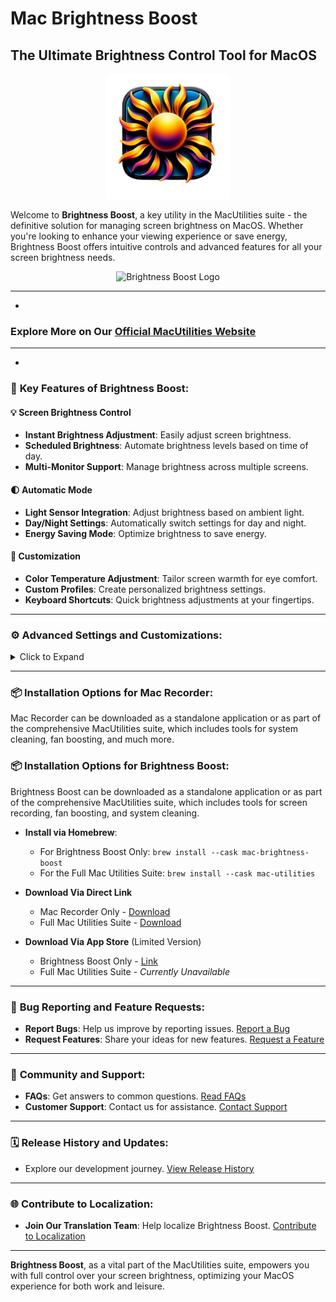# Mac Brightness Boost
## The Ultimate Brightness Control Tool for MacOS

<div align="center">
    <img src="assets/MacBrightnessBoostIcon.png" alt="Brightness Boost Logo" width="200" height="200"/>
</div>

Welcome to **Brightness Boost**, a key utility in the MacUtilities suite - the definitive solution for managing screen brightness on MacOS. Whether you're looking to enhance your viewing experience or save energy, Brightness Boost offers intuitive controls and advanced features for all your screen brightness needs.

<div align="center">
    <img src="assets/Marketing1.png" alt="Brightness Boost Logo" width="800" height="500"/>
</div>

- - - - - - - - - - - - - - - - - - - - - - - - - - - - - - - - - - - - - - - - - - - - - - - -
-

### **Explore More on Our [Official MacUtilities Website](https://macutilities.org)**


- - - - - - - - - - - - - - - - - - - - - - - - - - - - - - - - - - - - - - - - - - - - - - - -
-

### 🌟 **Key Features of Brightness Boost:**

#### 💡 **Screen Brightness Control**
- **Instant Brightness Adjustment**: Easily adjust screen brightness.
- **Scheduled Brightness**: Automate brightness levels based on time of day.
- **Multi-Monitor Support**: Manage brightness across multiple screens.

#### 🌓 **Automatic Mode**
- **Light Sensor Integration**: Adjust brightness based on ambient light.
- **Day/Night Settings**: Automatically switch settings for day and night.
- **Energy Saving Mode**: Optimize brightness to save energy.

#### 🎨 **Customization**
- **Color Temperature Adjustment**: Tailor screen warmth for eye comfort.
- **Custom Profiles**: Create personalized brightness settings.
- **Keyboard Shortcuts**: Quick brightness adjustments at your fingertips.

---

### ⚙️ **Advanced Settings and Customizations:**

<details>
<summary>Click to Expand</summary>

1. **Screen Calibration**: Fine-tune your display for optimal viewing.
2. **Gamma Correction**: Adjust gamma settings for better contrast.
3. **Flicker-Free Settings**: Reduce screen flickering.
4. **Blue Light Filter**: Protect your eyes from harmful blue light.
5. **Brightness Sync**: Synchronize settings across devices.
6. **Hotkey Customization**: Set up custom shortcuts for easy control.
7. **Startup Behavior**: Configure Brightness Boost to launch at startup.
8. **Multi-Language Support**: Use Brightness Boost in various languages.
9. **OLED Screen Support**: Specialized settings for OLED displays.
10. **Remote Control**: Adjust brightness from your phone or tablet.
11. **HDR Enhancements**: Enhance High Dynamic Range settings.
12. **Contextual Profiles**: Change settings based on running applications.
13. **Battery Saver Mode**: Optimize brightness for battery longevity.
14. **Automatic Updates**: Stay up-to-date with the latest features.
15. **Usage Statistics**: Monitor your brightness adjustment patterns.
16. **Accessibility Features**: Enhanced support for visual impairments.
17. **Widget Support**: Quick access widgets for your desktop.
18. **Screen Saver Integration**: Adjust brightness when screen saver activates.
19. **Contrast Adjustment**: Fine-tune screen contrast levels.
20. **User Feedback Integration**: Share your experience and suggestions.

</details>

---

### 📦 **Installation Options for Mac Recorder:**

Mac Recorder can be downloaded as a standalone application or as part of the comprehensive MacUtilities suite, which includes tools for system cleaning, fan boosting, and much more.

### 📦 **Installation Options for Brightness Boost:**

Brightness Boost can be downloaded as a standalone application or as part of the comprehensive MacUtilities suite, which includes tools for screen recording, fan boosting, and system cleaning.

- **Install via Homebrew**:
    - For Brightness Boost Only: `brew install --cask mac-brightness-boost`
    - For the Full Mac Utilities Suite: `brew install --cask mac-utilities`


- **Download Via Direct Link**
  - Mac Recorder Only - [Download](https://github.com/TheOneStudioLLC/Mac-Brightness-Boost/releases/download/1.0/mac-brightness-boost.dmg)
  - Full Mac Utilities Suite - [Download](https://github.com/TheOneStudioLLC/Mac-Utilities/releases/download/1.0/mac-utilities.dmg)


- **Download Via App Store** (Limited Version)
  - Brightness Boost Only - [Link](#download-link)
  - Full Mac Utilities Suite - _Currently Unavailable_

---

### 🐞 **Bug Reporting and Feature Requests:**

- **Report Bugs**: Help us improve by reporting issues. [Report a Bug](https://macutilities.org/report-bugs)
- **Request Features**: Share your ideas for new features. [Request a Feature](https://macutilities.org/request-feature)

---

### 💬 **Community and Support:**

- **FAQs**: Get answers to common questions. [Read FAQs](https://macutilities.org/faq)
- **Customer Support**: Contact us for assistance. [Contact Support](https://macutilities.org/support)

---

### 🗓️ **Release History and Updates:**

- Explore our development journey. [View Release History](https://github.com/TheOneStudioLLC/Mac-Brightness-Boost/releases)

---


### 🌐 **Contribute to Localization:**

- **Join Our Translation Team**: Help localize Brightness Boost. [Contribute to Localization](#localization-contribution-link)

---

**Brightness Boost**, as a vital part of the MacUtilities suite, empowers you with full control over your screen brightness, optimizing your MacOS experience for both work and leisure.
